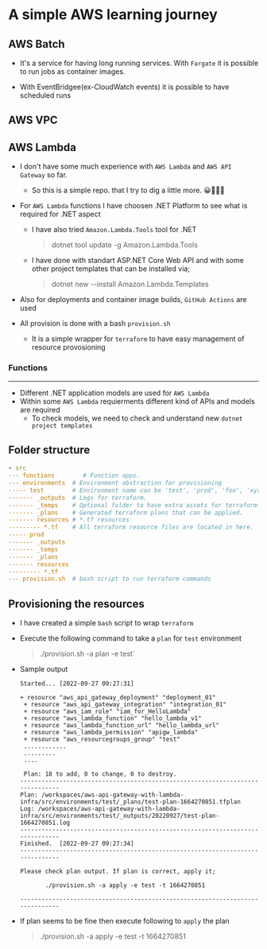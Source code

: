 # A simple AWS learning journey

## AWS Batch

- It's a service for having long running services. With `Fargate` it is possible to run jobs as container images.

- With EventBridgee(ex-CloudWatch events) it is possible to have scheduled runs

## AWS VPC

## AWS Lambda

- I don't have some much experience with `AWS Lambda` and `AWS API Gateway` so far.
    - So this is a simple repo. that I try to dig a little more. 😀🧑🏻‍💻
- For `AWS Lambda` functions I have choosen .NET Platform to see what is required for .NET aspect
    - I have also tried `Amazon.Lambda.Tools` tool for .NET

        > dotnet tool update -g Amazon.Lambda.Tools
    
    - I have done with standart ASP.NET Core Web API and with some other project templates that can be installed via;

        > dotnet new --install Amazon.Lambda.Templates

- Also for deployments and container image builds, `GitHub Actions` are used

- All provision is done with a bash `provision.sh`
    - It is a simple wrapper for `terraform` to have easy management of resource provosioning

### Functions
----------------------
- Different .NET application models are used for `AWS Lambda`
- Within some `AWS Lambda` requierments different kind of APIs and models are required
  - To check models, we need to check and understand new `dotnet project templates`


## Folder structure

```yaml
- src
--- functions        # Function apps.
--- environments  # Environment abstraction for provisioning
----- test        # Environment name can be 'test', 'prod', 'foo', 'xyz'...etc. 
------- _outputs  # Logs for terraform.
------- _temps    # Optional folder to have extra assets for terraform.
------- _plans    # Generated terraform plans that can be applied.
------- resources # *.tf resources
--------- *.tf    # All terraform resource files are located in here.
----- prod         
------- _outputs    
------- _temps      
------- _plans      
------- resources   
--------- *.tf      
--- provision.sh  # bash script to run terraform commands
```

## Provisioning the resources


- I have created a simple `bash` script to wrap `terraform`
    
- Execute the following command to take a `plan` for `test` environment

    > ./provision.sh -a plan -e test`

- Sample output

    ```
    Started... [2022-09-27 09:27:31]

    + resource "aws_api_gateway_deployment" "deployment_01"
     + resource "aws_api_gateway_integration" "integration_01"
     + resource "aws_iam_role" "iam_for_HelloLambda"
     + resource "aws_lambda_function" "hello_lambda_v1"
     + resource "aws_lambda_function_url" "hello_lambda_url"
     + resource "aws_lambda_permission" "apigw_lambda"
     + resource "aws_resourcegroups_group" "test"
     ............
     .........
     ....

     Plan: 18 to add, 0 to change, 0 to destroy.
    ------------------------------------------------------------------------------
    Plan: /workspaces/aws-api-gateway-with-lambda-infra/src/environments/test/_plans/test-plan-1664270851.tfplan
    Log: /workspaces/aws-api-gateway-with-lambda-infra/src/environments/test/_outputs/20220927/test-plan-1664270851.log
    ------------------------------------------------------------------------------
    Finished.  [2022-09-27 09:27:34]
    ------------------------------------------------------------------------------

    Please check plan output. If plan is correct, apply it;

           ./provision.sh -a apply -e test -t 1664270851

    ------------------------------------------------------------------------------
    ``` 

- If plan seems to be fine then execute following to `apply` the plan

    > ./provision.sh -a apply -e test -t 1664270851

